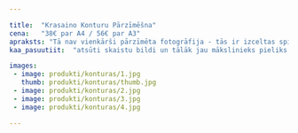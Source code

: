```yaml
---

title:  "Krasaino Konturu Pārzīmēšna"
cena:   "38€ par A4 / 56€ par A3"
apraksts: "Tā nav vienkārši pārzīmēta fotogrāfija - tās ir izceltas spilgtākās iezīmes. Māksliniecisks pārsteigums - lielisks pārsteigums dzimšanas dienā sievietei vai arī kā sieviešu dienas apsveikums."
kaa_pasuutiit:  "atsūti skaistu bildi un tālāk jau mākslinieks pieliks savu roku"

images:
 - image: produkti/konturas/1.jpg
   thumb: produkti/konturas/thumb.jpg
 - image: produkti/konturas/2.jpg
 - image: produkti/konturas/3.jpg
 - image: produkti/konturas/4.jpg

---
```

